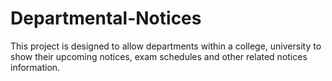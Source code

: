 # Departmental-Notices
This project is designed to allow departments within a college, university to show their upcoming notices, exam schedules and other related notices information.
